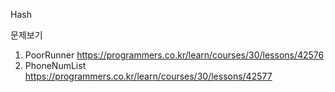

Hash




문제보기
1. PoorRunner
https://programmers.co.kr/learn/courses/30/lessons/42576
2. PhoneNumList
https://programmers.co.kr/learn/courses/30/lessons/42577